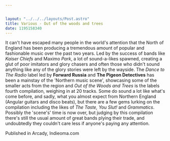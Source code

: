 ```yaml
---


layout: "../../../layouts/Post.astro"
title: Various - Out of the woods and trees
date: 1195158340
---
```

  It can't have escaped many people in the world's attention that the North of England has been producing a tremendous amount of popular and fashionable music over the past two years. Led by the success of bands like <em>Kaiser Chiefs</em> and Maximo <em>Park</em>, a lot of sound-a-likes spawned, creating a glut of poor imitators and glory chasers and often those who didn't sound anything like any of the glory stories were left by the wayside. The <em>Dance to The Radio</em> label led by <strong>Forward Russia</strong> and <strong>The Pigeon Detectives</strong> has been a mainstay of the 'Northern music scene', showcasing some of the smaller acts from the region and <em>Out of the Woods and Trees</em> is the labels fourth compilation, weighing in at 20 tracks. Some do sound a lot like what's come before, and sadly, what you almost expect from Northern England (Angular guitars and disco beats), but there are a few gems lurking on the compilation including the likes of <em>The Taste, You Slut! </em>and<em> Grammatics</em>. Possibly the 'scene's' time is now over, but judging by this compilation there's still the usual amount of great bands plying their trade, and undoubtedly they couldn't care less if anyone's paying any attention.


Published in Arcady, Indieoma.com

